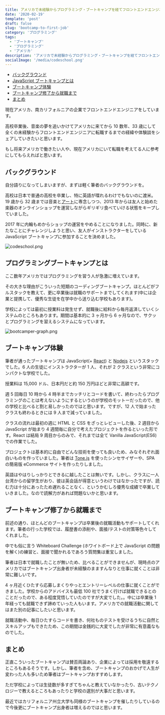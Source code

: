 ```yaml
---
title: アメリカで未経験からプログラミング・ブートキャンプを経てフロントエンドエンジニアになるまで
date: '2020-02-19'
template: 'post'
draft: false
slug: 'bootcamp-to-first-job'
category: 'プログラミング'
tags:
  - 'ブートキャンプ'
  - 'プログラミング'
  - 'アメリカ'
description: 'アメリカで未経験からプログラミング・ブートキャンプを経てフロントエンドエンジニアになるまで'
socialImage: '/media/codeschool.png'
---
```


- [バックグラウンド](#バックグラウンド)
- [JavaScript ブートキャンプとは](#プログラミングブートキャンプとは)
- [ブートキャンプ体験](#ブートキャンプ体験)
- [ブートキャンプ修了から就職まで](#ブートキャンプ修了から就職まで)
- [まとめ](#まとめ)

現在アメリカ、南カリフォルニアの企業でフロントエンドエンジニアをしています。

高校卒業後、音楽の夢を追いかけてアメリカに来てから 10 数年、33 歳にして全くの未経験からフロントエンドエンジニアに転職するまでの経緯や体験談をシェアしていきたいと思います。

もし将来アメリカで働きたい人や、現在アメリカにいて転職を考えてる人に参考にしてもらえればと思います。

## バックグラウンド

自分語りになってしまいますが、まずは軽く筆者のバックグラウンドを。

高校は日本で普通の高校を卒業し、特に英語が喋れるわけでもないのに渡米。19 歳から 32 歳までは音楽と[アート](https://www.everything-spontaneo.us/)に専念しつつ、2013 年からは友人と始めた楽器のオンラインショップを運営しながらギリギリ食べていける状態をキープしていました。

2017 年に内輪もめからショップの運営をやめることになりました。同時に、新たなことにチャレンジしようと思い、友人がインストラクターをしている JavaScript ブートキャンプに参加することを決めました。

![codeschool.png](/media/codeschool.png)

## プログラミングブートキャンプとは

ここ数年アメリカではプログラミングを習う人が急激に増えています。

その大きな理由がこういった短期のコーディングブートキャンプ。ほとんどがフルスタックを教えて、更に卒業後は就職のサポートまでしてくれます(中には企業と提携して、優秀な生徒を在学中から送り込む学校もあります)。

学校によっては最初に授業料は発生せず、就職後に給料から毎月返済していくシステムのところもあります。期間は基本的に 3 ヶ月から 6 ヶ月なので、サクッとプログラミングを習えるシステムになっています。

![bootcamper-graph.png](/media/bootcamper-graph.png)

## ブートキャンプ体験

筆者が通ったブートキャンプは JavaScript(+ [React](https://ja.reactjs.org/)) と [Nodejs](https://nodejs.org/ja/) というスタックでした。6 人の生徒にインストラクターが 1 人、それが 2 クラスという非常にコンパクトな学校でした。

授業料は 15,000 ドル、日本円だと約 150 万円ほどと非常に高額です。

週 5 回毎日 10 時から 4 時半までカッチリとコードを書いて、終わったらプログラミングのことは考えないようにするというのが学校のモットーだったので、他の学校と比べると割と易しかったのではと思います。ですが、12 人で始まったクラスも終わるときには 9 人まで減っていました。

クラスの流れは最初の週に HTML と CSS をざっとレビューした後、2 週目から JavaScript が始まり 4 週間毎に自分で考えたプロジェクトを作るといった形です。React は結局 9 周目からのみで、それまでは全て Vanilla JavaScript(ES6) での作業でした。

プロジェクトは基本的に自由でどんな技術を使っても良いため、みなそれぞれ面白いものを作っていました。筆者は [Tone.js](https://tonejs.github.io/) を使ったシンセサイザーや、SPA の簡易版 eCommerce サイトを作ったりしました。

英語はやはりしっかりとできるに越したことは無いです。しかし、クラスに一人台湾からの留学生がおり、彼は英会話が得意というわけではなかったですが、読む力は十分にあったため遅れることなく、というかむしろ優秀な成績で卒業していきました。なので読解力があれば問題ないかと思います。

## ブートキャンプ修了から就職まで

前述の通り、ほとんどのブートキャンプは卒業後の就職活動もサポートしてくれます。筆者の行った学校では、履歴書の添削や、面接/テストの対策等色々してくれました。

中でも俗に言う Whiteboard Challenge (ホワイトボード上で JavaScript の問題を解く)の練習と、面接で聞かれるであろう質問集は重宝しました。

筆者は日本で就職したことが無いため、比べることができませんが、現時点のアメリカではブートキャンプ出身者が未経験のまますんなりと仕事に就くことは非常に難しいです。

4 ヶ月近くひたすら応募しまくりやっとエントリーレベルの仕事に就くことができました。学校からのアドバイスも最低 100 社でうまく行けば就職できるとのことだったので、ある程度覚悟していたのですが大変でした。。中には卒業後 1 年経っても就職できず諦めていった人もいます。アメリカでの就職活動に関してはまた別の記事にしたいと思います。

就職活動中、毎日ひたすらコードを書き、何社ものテストを受けるうちに自然とスキルアップもできたため、この期間は金銭的に大変でしたが非常に有意義なものでした。

## まとめ

正直こういったブートキャンプは賛否両論あり、企業によっては採用を敬遠するところもあるそうです。しかし、筆者を含め、ブートキャンプのおかげで人生が変わった人も多いため筆者はブートキャンプおすすめします。

ただ学校によっては生徒数が多すぎてちゃんと教えていなかったり、古いテクノロジーで教えるところもあったりと学校の選別が大事だと思います。

最近ではカリフォルニア州立大学も同様のブートキャンプを催したりしているので今後更にブートキャンプ出身者は増えるのではと思います。
